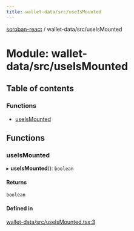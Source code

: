 ```yaml
---
title: wallet-data/src/useIsMounted
---
```

[soroban-react](../README.md) / wallet-data/src/useIsMounted

# Module: wallet-data/src/useIsMounted

## Table of contents

### Functions

- [useIsMounted](wallet_data_src_useIsMounted.md#useismounted)

## Functions

### useIsMounted

▸ **useIsMounted**(): `boolean`

#### Returns

`boolean`

#### Defined in

[wallet-data/src/useIsMounted.tsx:3](https://github.com/mauroepce/soroban-react/blob/18cabd0/packages/wallet-data/src/useIsMounted.tsx#L3)
